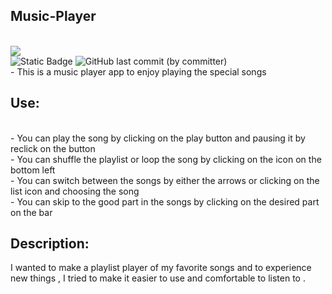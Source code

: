 <h2 style=" text-align=center;"> Music-Player </h2>
<br>
<img src="thispc/downloads/music-player(3).png">
<br>
<img alt="Static Badge" src="https://img.shields.io/badge/Listen--to--my--fav--songs-lightgray">

<img alt="GitHub last commit (by committer)" src="https://img.shields.io/github/last-commit/Ghaliah1/music-player?labelColor=lightgray&color=purple">
<br>
- This is a music player app to enjoy playing the special songs
<br>
<h2 style=" text-align=center;"> Use: </h2>
<br>
- You can play the song by clicking on the play button and pausing it by reclick on the button 
<br>
- You can shuffle the playlist or loop the song by clicking on the icon on the bottom left
<br>
- You can switch between the songs by either the arrows or clicking on the list icon and choosing the song 
<br>
- You can skip to the good part in the songs by clicking on the desired part on the bar 
<br>
<h2 style=" text-align=center;"> Description:</h2>
I wanted to make a playlist player of my favorite songs and to experience new things , I tried to make it easier to use and comfortable to listen to .
